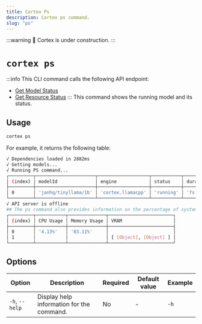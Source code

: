 ```yaml
---
title: Cortex Ps
description: Cortex ps command.
slug: "ps"
---
```


:::warning
🚧 Cortex is under construction.
:::

# `cortex ps`
:::info
This CLI command calls the following API endpoint:
- [Get Model Status](/api-reference#tag/system/get/v1/system/events/model)
- [Get Resource Status](/api-reference#tag/system/get/v1/system/events/resources)
:::
This command shows the running model and its status.



## Usage

```bash
cortex ps
```

For example, it returns the following table:

```bash
√ Dependencies loaded in 2882ms
√ Getting models...
√ Running PS command...
┌─────────┬──────────────────────┬───────────────────┬───────────┬──────────┬─────┬──────┐
│ (index) │ modelId              │ engine            │ status    │ duration │ ram │ vram │
├─────────┼──────────────────────┼───────────────────┼───────────┼──────────┼─────┼──────┤
│ 0       │ 'janhq/tinyllama/1b' │ 'cortex.llamacpp' │ 'running' │ '7s'     │ '-' │ '-'  │
└─────────┴──────────────────────┴───────────────────┴───────────┴──────────┴─────┴──────┘
√ API server is offline
## The ps command also provides information on the percentage of system resources being used.
┌─────────┬───────────┬──────────────┬────────────────────────┐
│ (index) │ CPU Usage │ Memory Usage │ VRAM                   │
├─────────┼───────────┼──────────────┼────────────────────────┤
│ 0       │ '4.13%'   │ '83.11%'     │                        │
│ 1       │           │              │ [ [Object], [Object] ] │
└─────────┴───────────┴──────────────┴────────────────────────┘
```
## Options

| Option            | Description                                           | Required | Default value | Example     |
|-------------------|-------------------------------------------------------|----------|---------------|-------------|
| `-h`, `--help`      | Display help information for the command.             | No       | -             | `-h`    |